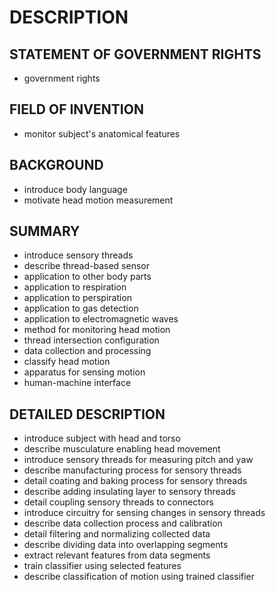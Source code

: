 # DESCRIPTION

## STATEMENT OF GOVERNMENT RIGHTS

- government rights

## FIELD OF INVENTION

- monitor subject's anatomical features

## BACKGROUND

- introduce body language
- motivate head motion measurement

## SUMMARY

- introduce sensory threads
- describe thread-based sensor
- application to other body parts
- application to respiration
- application to perspiration
- application to gas detection
- application to electromagnetic waves
- method for monitoring head motion
- thread intersection configuration
- data collection and processing
- classify head motion
- apparatus for sensing motion
- human-machine interface

## DETAILED DESCRIPTION

- introduce subject with head and torso
- describe musculature enabling head movement
- introduce sensory threads for measuring pitch and yaw
- describe manufacturing process for sensory threads
- detail coating and baking process for sensory threads
- describe adding insulating layer to sensory threads
- detail coupling sensory threads to connectors
- introduce circuitry for sensing changes in sensory threads
- describe data collection process and calibration
- detail filtering and normalizing collected data
- describe dividing data into overlapping segments
- extract relevant features from data segments
- train classifier using selected features
- describe classification of motion using trained classifier

